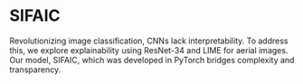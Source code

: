 # SIFAIC
Revolutionizing image classification, CNNs lack interpretability. To address this, we explore explainability using ResNet-34 and LIME for aerial images. Our model, SIFAIC, which was developed in PyTorch bridges complexity and transparency. 
